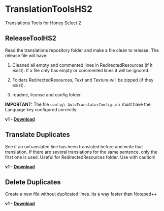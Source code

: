 # TranslationToolsHS2
  Translations Tools for Honey Select 2

## ReleaseToolHS2

  Read the translations repository folder and make a file clean to release. The release file will have:
  
  1) Cleaned all empty and commented lines in RedirectedResources (if it exist). If a file only has empty or commented lines it will be ignored.
  
  2) Folders RedirectedResources, Text and Texture will be zipped (if they exist).
  
  3) readme, license and config folder.
  
  **IMPORTANT:** The file `config\ AutoTranslatorConfig.ini` must have the Language key configured correctly.
  
  **v1 - [Download](https://github.com/SpockBauru/TranslationToolsHS2/releases/tag/r3)**

## Translate Duplicates

  See if an untranslated line has been translated before and write that translation. If there are several translations for the same sentence, only the first one is used. Useful for RedirectedResources folder. Use with caution!
  
  **v1 - [Download](https://github.com/SpockBauru/TranslationToolsHS2/releases/tag/r2)**

## Delete Duplicates

  Create a new file without duplicated lines. Its a way faster than Notepad++  
  
  **v1 - [Download](https://github.com/SpockBauru/TranslationToolsHS2/releases/tag/r1)**
